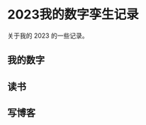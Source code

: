 # 2023我的数字孪生记录
关于我的 2023 的一些记录。

## 我的数字

<!--START_SECTION:my_number-->

<!--END_SECTION:my_number-->

## 读书

<!--START_SECTION:my_read--> 

<!--END_SECTION:my_read-->

## 写博客
<!--START_SECTION:my_blog-->

<!--END_SECTION:my_blog-->
